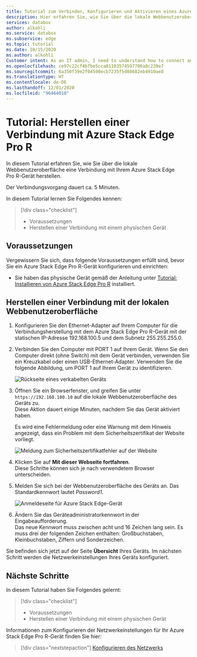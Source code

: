 ```yaml
---
title: Tutorial zum Verbinden, Konfigurieren und Aktivieren eines Azure Stack Edge Pro R-Geräts im Azure-Portal | Microsoft-Dokumentation
description: Hier erfahren Sie, wie Sie über die lokale Webbenutzeroberfläche eine Verbindung mit Ihrem Azure Stack Edge Pro R-Gerät herstellen.
services: databox
author: alkohli
ms.service: databox
ms.subservice: edge
ms.topic: tutorial
ms.date: 10/15/2020
ms.author: alkohli
Customer intent: As an IT admin, I need to understand how to connect and activate Azure Stack Edge Pro R so I can use it to transfer data to Azure.
ms.openlocfilehash: ce97c22cf4bfbe5cca01183574597706a8c239e7
ms.sourcegitcommit: 6a350f39e2f04500ecb7235f5d88682eb4910ae8
ms.translationtype: HT
ms.contentlocale: de-DE
ms.lasthandoff: 12/01/2020
ms.locfileid: "96464010"
---
```

# <a name="tutorial-connect-to-azure-stack-edge-pro-r"></a>Tutorial: Herstellen einer Verbindung mit Azure Stack Edge Pro R

In diesem Tutorial erfahren Sie, wie Sie über die lokale Webbenutzeroberfläche eine Verbindung mit Ihrem Azure Stack Edge Pro R-Gerät herstellen.

Der Verbindungsvorgang dauert ca. 5 Minuten.

In diesem Tutorial lernen Sie Folgendes kennen:

> [!div class="checklist"]
>
> * Voraussetzungen
> * Herstellen einer Verbindung mit einem physischen Gerät


## <a name="prerequisites"></a>Voraussetzungen

Vergewissern Sie sich, dass folgende Voraussetzungen erfüllt sind, bevor Sie ein Azure Stack Edge Pro R-Gerät konfigurieren und einrichten:

* Sie haben das physische Gerät gemäß der Anleitung unter [Tutorial: Installieren von Azure Stack Edge Pro R](azure-stack-edge-pro-r-deploy-install.md) installiert.


## <a name="connect-to-the-local-web-ui-setup"></a>Herstellen einer Verbindung mit der lokalen Webbenutzeroberfläche

1. Konfigurieren Sie den Ethernet-Adapter auf Ihrem Computer für die Verbindungsherstellung mit dem Azure Stack Edge Pro R-Gerät mit der statischen IP-Adresse 192.168.100.5 und dem Subnetz 255.255.255.0.

2. Verbinden Sie den Computer mit PORT 1 auf Ihrem Gerät. Wenn Sie den Computer direkt (ohne Switch) mit dem Gerät verbinden, verwenden Sie ein Kreuzkabel oder einen USB-Ethernet-Adapter. Verwenden Sie die folgende Abbildung, um PORT 1 auf Ihrem Gerät zu identifizieren.

    ![Rückseite eines verkabelten Geräts](./media/azure-stack-edge-pro-r-deploy-install/backplane-cabled.png)


3. Öffnen Sie ein Browserfenster, und greifen Sie unter `https://192.168.100.10` auf die lokale Webbenutzeroberfläche des Geräts zu.  
    Diese Aktion dauert einige Minuten, nachdem Sie das Gerät aktiviert haben.

    Es wird eine Fehlermeldung oder eine Warnung mit dem Hinweis angezeigt, dass ein Problem mit dem Sicherheitszertifikat der Website vorliegt. 
   
    ![Meldung zum Sicherheitszertifikatfehler auf der Website](media/azure-stack-edge-pro-r-deploy-connect/connect-web-ui-1.png)


4. Klicken Sie auf **Mit dieser Webseite fortfahren**.  
    Diese Schritte können sich je nach verwendetem Browser unterscheiden.

5. Melden Sie sich bei der Webbenutzeroberfläche des Geräts an. Das Standardkennwort lautet *Password1*. 
   
    ![Anmeldeseite für Azure Stack Edge-Gerät](media/azure-stack-edge-pro-r-deploy-connect/connect-web-ui-3.png)

6. Ändern Sie das Geräteadministratorkennwort in der Eingabeaufforderung.  
    Das neue Kennwort muss zwischen acht und 16 Zeichen lang sein. Es muss drei der folgenden Zeichen enthalten: Großbuchstaben, Kleinbuchstaben, Ziffern und Sonderzeichen.

Sie befinden sich jetzt auf der Seite **Übersicht** Ihres Geräts. Im nächsten Schritt werden die Netzwerkeinstellungen Ihres Geräts konfiguriert.


## <a name="next-steps"></a>Nächste Schritte

In diesem Tutorial haben Sie Folgendes gelernt:

> [!div class="checklist"]
> * Voraussetzungen
> * Herstellen einer Verbindung mit einem physischen Gerät


Informationen zum Konfigurieren der Netzwerkeinstellungen für Ihr Azure Stack Edge Pro R-Gerät finden Sie hier:

> [!div class="nextstepaction"]
> [Konfigurieren des Netzwerks](./azure-stack-edge-pro-r-deploy-configure-network-compute-web-proxy.md)
